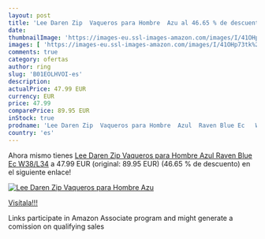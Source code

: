 ```yaml
---
layout: post
title: 'Lee Daren Zip  Vaqueros para Hombre  Azu al 46.65 % de descuento'
date: 
thumbnailImage: 'https://images-eu.ssl-images-amazon.com/images/I/41OHp73tk%2BL._SL200_.jpg'
images: [ 'https://images-eu.ssl-images-amazon.com/images/I/41OHp73tk%2BL._SL200_.jpg' ]
comments: true
category: ofertas
author: ring
slug: 'B01EOLHVOI-es'
description:
actualPrice: 47.99 EUR
currency: EUR
price: 47.99
comparePrice: 89.95 EUR
inStock: true
prodname: 'Lee Daren Zip  Vaqueros para Hombre  Azul  Raven Blue Ec   W38/L34'
country: 'es'
---
```


Ahora mismo tienes [Lee Daren Zip  Vaqueros para Hombre  Azul  Raven Blue Ec   W38/L34](https://www.amazon.es/dp/B01EOLHVOI/?tag=tolees-21) a 47.99 EUR (original: 89.95 EUR) (46.65 %  de descuento) en el siguiente enlace!

[![Lee Daren Zip  Vaqueros para Hombre  Azu](https://images-eu.ssl-images-amazon.com/images/I/41OHp73tk%2BL._SL200_.jpg)](https://www.amazon.es/dp/B01EOLHVOI/?tag=tolees-21)

[Visítala!!!](https://www.amazon.es/dp/B01EOLHVOI/?tag=tolees-21)

Links participate in Amazon Associate program and might generate a comission on qualifying sales

